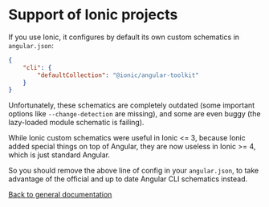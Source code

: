 # Support of Ionic projects

If you use Ionic, it configures by default its own custom schematics in `angular.json`:

```json
{
    "cli": {
        "defaultCollection": "@ionic/angular-toolkit"
    }
}
```

Unfortunately, these schematics are completely outdated
(some important options like `--change-detection` are missing),
and some are even buggy (the lazy-loaded module schematic is failing).

While Ionic custom schematics were useful in Ionic <= 3,
because Ionic added special things on top of Angular,
they are now useless in Ionic >= 4, which is just standard Angular.

So you should remove the above line of config in your `angular.json`,
to take advantage of the official and up to date Angular CLI schematics instead.

[Back to general documentation](../README.md)
